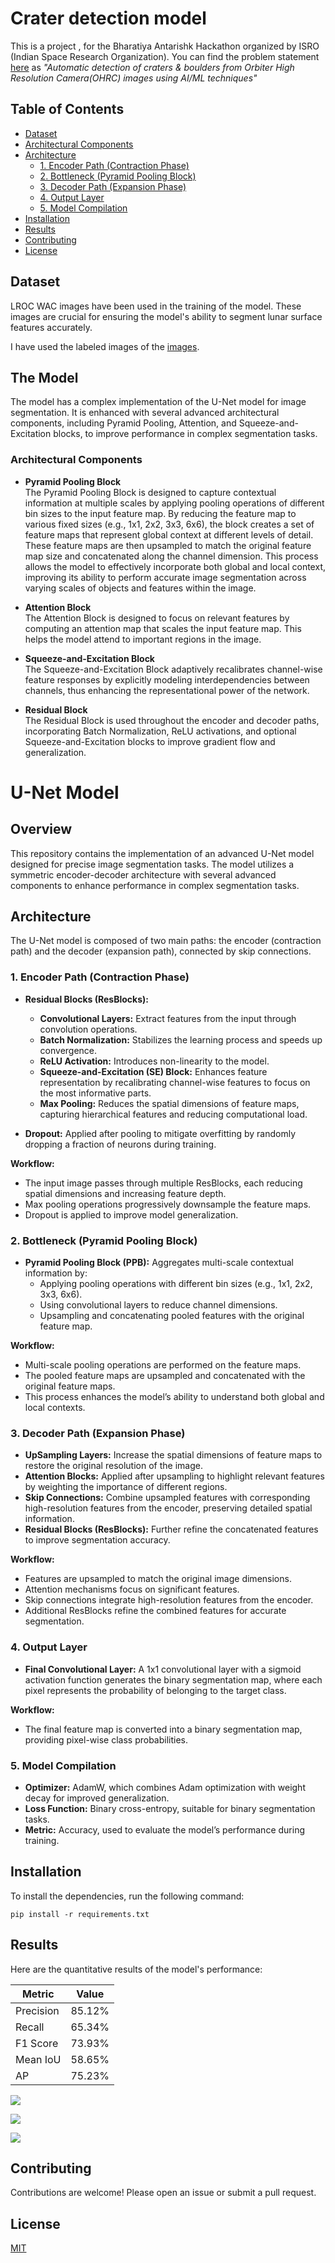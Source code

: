 
# Crater detection model

This is a project , for the Bharatiya Antarishk Hackathon organized by ISRO (Indian Space Research Organization). You can find the problem statement [here](https://isro.hack2skill.com/2024/) as _"Automatic detection of craters & boulders from Orbiter High Resolution Camera(OHRC) images using AI/ML techniques"_



## Table of Contents
- [Dataset](#dataset)
- [Architectural Components](#architectural-components)
- [Architecture](#architecture)
  - [1. Encoder Path (Contraction Phase)](#1-encoder-path-contraction-phase)
  - [2. Bottleneck (Pyramid Pooling Block)](#2-bottleneck-pyramid-pooling-block)
  - [3. Decoder Path (Expansion Phase)](#3-decoder-path-expansion-phase)
  - [4. Output Layer](#4-output-layer)
  - [5. Model Compilation](#5-model-compilation)
- [Installation](#installation)
- [Results](#results)
- [Contributing](#contributing)
- [License](#license)

## Dataset

LROC WAC images have been used in the training of the model. These images are crucial for ensuring the model's ability to segment lunar surface features accurately.

I have used the labeled images of the [images](https://www.kaggle.com/datasets/riccardolagrassa/lu3m6tgt).

## The Model

The model has a complex implementation of the U-Net model for image segmentation. It is enhanced with several advanced architectural components, including Pyramid Pooling, Attention, and Squeeze-and-Excitation blocks, to improve performance in complex segmentation tasks.

### Architectural Components

- **Pyramid Pooling Block**  
  The Pyramid Pooling Block is designed to capture contextual information at multiple scales by applying pooling operations of different bin sizes to the input feature map. By reducing the feature map to various fixed sizes (e.g., 1x1, 2x2, 3x3, 6x6), the block creates a set of feature maps that represent global context at different levels of detail. These feature maps are then upsampled to match the original feature map size and concatenated along the channel dimension. This process allows the model to effectively incorporate both global and local context, improving its ability to perform accurate image segmentation across varying scales of objects and features within the image.

- **Attention Block**  
  The Attention Block is designed to focus on relevant features by computing an attention map that scales the input feature map. This helps the model attend to important regions in the image.

- **Squeeze-and-Excitation Block**  
  The Squeeze-and-Excitation Block adaptively recalibrates channel-wise feature responses by explicitly modeling interdependencies between channels, thus enhancing the representational power of the network.

- **Residual Block**  
  The Residual Block is used throughout the encoder and decoder paths, incorporating Batch Normalization, ReLU activations, and optional Squeeze-and-Excitation blocks to improve gradient flow and generalization.

# U-Net Model

## Overview

This repository contains the implementation of an advanced U-Net model designed for precise image segmentation tasks. The model utilizes a symmetric encoder-decoder architecture with several advanced components to enhance performance in complex segmentation tasks.

## Architecture

The U-Net model is composed of two main paths: the encoder (contraction path) and the decoder (expansion path), connected by skip connections.

### 1. Encoder Path (Contraction Phase)

- **Residual Blocks (ResBlocks):**
  - **Convolutional Layers:** Extract features from the input through convolution operations.
  - **Batch Normalization:** Stabilizes the learning process and speeds up convergence.
  - **ReLU Activation:** Introduces non-linearity to the model.
  - **Squeeze-and-Excitation (SE) Block:** Enhances feature representation by recalibrating channel-wise features to focus on the most informative parts.
  - **Max Pooling:** Reduces the spatial dimensions of feature maps, capturing hierarchical features and reducing computational load.
  
- **Dropout:** Applied after pooling to mitigate overfitting by randomly dropping a fraction of neurons during training.

**Workflow:**
- The input image passes through multiple ResBlocks, each reducing spatial dimensions and increasing feature depth.
- Max pooling operations progressively downsample the feature maps.
- Dropout is applied to improve model generalization.

### 2. Bottleneck (Pyramid Pooling Block)

- **Pyramid Pooling Block (PPB):** Aggregates multi-scale contextual information by:
  - Applying pooling operations with different bin sizes (e.g., 1x1, 2x2, 3x3, 6x6).
  - Using convolutional layers to reduce channel dimensions.
  - Upsampling and concatenating pooled features with the original feature map.

**Workflow:**
- Multi-scale pooling operations are performed on the feature maps.
- The pooled feature maps are upsampled and concatenated with the original feature maps.
- This process enhances the model’s ability to understand both global and local contexts.

### 3. Decoder Path (Expansion Phase)

- **UpSampling Layers:** Increase the spatial dimensions of feature maps to restore the original resolution of the image.
- **Attention Blocks:** Applied after upsampling to highlight relevant features by weighting the importance of different regions.
- **Skip Connections:** Combine upsampled features with corresponding high-resolution features from the encoder, preserving detailed spatial information.
- **Residual Blocks (ResBlocks):** Further refine the concatenated features to improve segmentation accuracy.

**Workflow:**
- Features are upsampled to match the original image dimensions.
- Attention mechanisms focus on significant features.
- Skip connections integrate high-resolution features from the encoder.
- Additional ResBlocks refine the combined features for accurate segmentation.

### 4. Output Layer

- **Final Convolutional Layer:** A 1x1 convolutional layer with a sigmoid activation function generates the binary segmentation map, where each pixel represents the probability of belonging to the target class.

**Workflow:**
- The final feature map is converted into a binary segmentation map, providing pixel-wise class probabilities.

### 5. Model Compilation

- **Optimizer:** AdamW, which combines Adam optimization with weight decay for improved generalization.
- **Loss Function:** Binary cross-entropy, suitable for binary segmentation tasks.
- **Metric:** Accuracy, used to evaluate the model’s performance during training.

## Installation

To install the dependencies, run the following command:

```
pip install -r requirements.txt

```

## Results

Here are the quantitative results of the model's performance:

| Metric      | Value    |
|-------------|----------|
| Precision   | 85.12%   |
| Recall      | 65.34%   |
| F1 Score    | 73.93%   |
| Mean IoU    | 58.65%   |
| AP         | 75.23%   |

![](images/loss.png)


![](images/accu.png)

![](images/sample1.png)

## Contributing
Contributions are welcome! Please open an issue or submit a pull request.

## License

[MIT](https://choosealicense.com/licenses/mit/)






